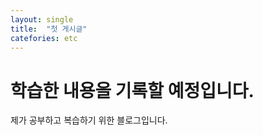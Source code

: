 ```yaml
---
layout: single
title:  "첫 게시글"
catefories: etc
---
```


# 학습한 내용을 기록할 예정입니다.

제가 공부하고 복습하기 위한 블로그입니다.
